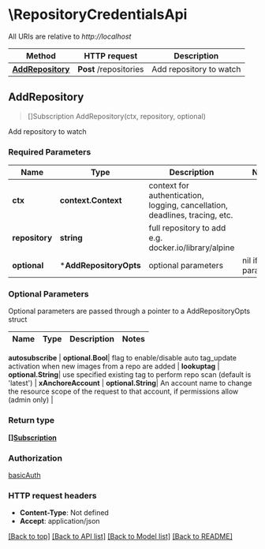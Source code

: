 # \RepositoryCredentialsApi

All URIs are relative to *http://localhost*

Method | HTTP request | Description
------------- | ------------- | -------------
[**AddRepository**](RepositoryCredentialsApi.md#AddRepository) | **Post** /repositories | Add repository to watch



## AddRepository

> []Subscription AddRepository(ctx, repository, optional)

Add repository to watch

### Required Parameters


Name | Type | Description  | Notes
------------- | ------------- | ------------- | -------------
**ctx** | **context.Context** | context for authentication, logging, cancellation, deadlines, tracing, etc.
**repository** | **string**| full repository to add e.g. docker.io/library/alpine | 
 **optional** | ***AddRepositoryOpts** | optional parameters | nil if no parameters

### Optional Parameters

Optional parameters are passed through a pointer to a AddRepositoryOpts struct


Name | Type | Description  | Notes
------------- | ------------- | ------------- | -------------

 **autosubscribe** | **optional.Bool**| flag to enable/disable auto tag_update activation when new images from a repo are added | 
 **lookuptag** | **optional.String**| use specified existing tag to perform repo scan (default is &#39;latest&#39;) | 
 **xAnchoreAccount** | **optional.String**| An account name to change the resource scope of the request to that account, if permissions allow (admin only) | 

### Return type

[**[]Subscription**](Subscription.md)

### Authorization

[basicAuth](../README.md#basicAuth)

### HTTP request headers

- **Content-Type**: Not defined
- **Accept**: application/json

[[Back to top]](#) [[Back to API list]](../README.md#documentation-for-api-endpoints)
[[Back to Model list]](../README.md#documentation-for-models)
[[Back to README]](../README.md)

